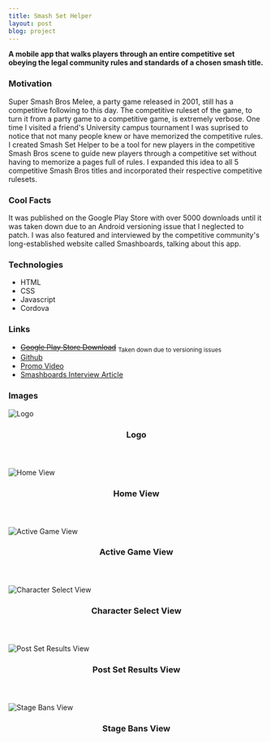 ```yaml
---
title: Smash Set Helper
layout: post
blog: project
---
```

<strong>A mobile app that walks players through an entire competitive set obeying the legal community rules and standards of a chosen smash title.</strong>

<h3>Motivation</h3>
Super Smash Bros Melee, a party game released in 2001, still has a competitive following to this day. The competitive ruleset of the game, to turn it from a party game to a competitive game, is extremely verbose. One time I visited a friend's University campus tournament I was suprised to notice that not many people knew or have memorized the competitive rules. I created Smash Set Helper to be a tool for new players in the competitive Smash Bros scene to guide new players through a competitive set without having to memorize a pages full of rules. I expanded this idea to all 5 competitive Smash Bros titles and incorporated their respective competitive rulesets.

<h3>Cool Facts</h3>
It was published on the Google Play Store with over 5000 downloads until it was taken down due to an Android versioning issue that I neglected to patch. I was also featured and interviewed by the competitive community's long-established website called Smashboards, talking about this app.

<h3>Technologies</h3>
<ul>
    <li>HTML</li>
    <li>CSS</li>
    <li>Javascript</li>    
    <li>Cordova</li>        
</ul>

<h3>Links</h3>
<ul>
    <li><strike><a href="https://play.google.com/store/apps/details?id=com.kerblast.sssh&hl=en" target="_blank">Google Play Store Download</a></strike>&nbsp;<sub>Taken down due to versioning issues</sub></li>
    <li><a href="https://github.com/rentumbokon/sssh" target="_blank">Github</a></li>       
    <li><a href="https://www.youtube.com/watch?v=KRt5o1AlrD8" target="_blank">Promo Video</a></li>
    <li><a href="https://smashboards.com/threads/frame-melee-and-smash-set-helper-released-creator-interview.413899/" target="_blank">Smashboards Interview Article</a></li>
</ul>

<h3>Images</h3>
<div class="row">
    <div class="4u 12u$(mobile)">
        <div class="item image fit">
            <img src="{{ 'assets/images/blog-project/ssh/ssh.png' | relative_url }}" alt="Logo" />
            <header>
                <h3>Logo</h3>
            </header>
        </div>
    </div>  
    <div class="4u 12u$(mobile)">
        <div class="item image fit">
            <img src="{{ 'assets/images/blog-project/ssh/1.png' | relative_url }}" alt="Home View" />
            <header>
                <h3>Home View</h3>
            </header>
        </div>
    </div>
    <div class="4u 12u$(mobile)">
        <div class="item image fit">
            <img src="{{ 'assets/images/blog-project/ssh/2.png' | relative_url }}" alt="Active Game View" />
            <header>
                <h3>Active Game View</h3>
            </header>
        </div>
    </div>    
    <div class="4u 12u$(mobile)">
        <div class="item image fit">
            <img src="{{ 'assets/images/blog-project/ssh/3.png' | relative_url }}" alt="Character Select View" />
            <header>
                <h3>Character Select View</h3>
            </header>
        </div>
    </div>
    <div class="4u 12u$(mobile)">
        <div class="item image fit">
            <img src="{{ 'assets/images/blog-project/ssh/4.png' | relative_url }}" alt="Post Set Results View" />
            <header>
                <h3>Post Set Results View</h3>
            </header>
        </div>
    </div>         
    <div class="4u 12u$(mobile)">
        <div class="item image fit">
            <img src="{{ 'assets/images/blog-project/ssh/5.png' | relative_url }}" alt="Stage Bans View" />
            <header>
                <h3>Stage Bans View</h3>
            </header>
        </div>
    </div>                
</div>